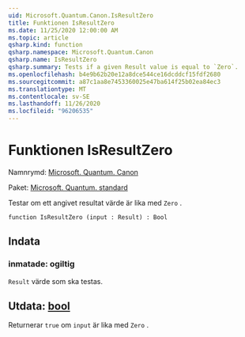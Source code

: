 ```yaml
---
uid: Microsoft.Quantum.Canon.IsResultZero
title: Funktionen IsResultZero
ms.date: 11/25/2020 12:00:00 AM
ms.topic: article
qsharp.kind: function
qsharp.namespace: Microsoft.Quantum.Canon
qsharp.name: IsResultZero
qsharp.summary: Tests if a given Result value is equal to `Zero`.
ms.openlocfilehash: b4e9b62b20e12a8dce544ce16dcddcf15fdf2680
ms.sourcegitcommit: a87c1aa8e7453360025e47ba614f25b02ea84ec3
ms.translationtype: MT
ms.contentlocale: sv-SE
ms.lasthandoff: 11/26/2020
ms.locfileid: "96206535"
---
```

# <a name="isresultzero-function"></a>Funktionen IsResultZero

Namnrymd: [Microsoft. Quantum. Canon](xref:Microsoft.Quantum.Canon)

Paket: [Microsoft. Quantum. standard](https://nuget.org/packages/Microsoft.Quantum.Standard)


Testar om ett angivet resultat värde är lika med `Zero` .

```qsharp
function IsResultZero (input : Result) : Bool
```


## <a name="input"></a>Indata

### <a name="input--__invalidresult__"></a>inmatade: __ogiltig <Result>__

`Result` värde som ska testas.



## <a name="output--bool"></a>Utdata: [bool](xref:microsoft.quantum.lang-ref.bool)

Returnerar `true` om `input` är lika med `Zero` .